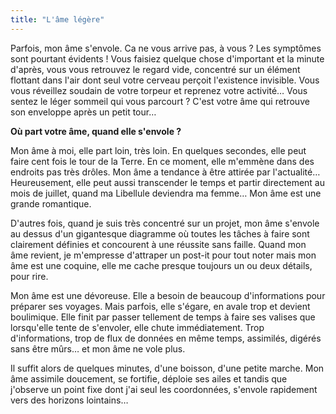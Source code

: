 ```yaml
---
title: "L'âme légère"
---
```


Parfois, mon âme s'envole. Ca ne vous arrive pas, à vous ? Les symptômes sont pourtant évidents ! Vous faisiez quelque chose d'important et la minute d'après, vous vous retrouvez le regard vide, concentré sur un élément flottant dans l'air dont seul votre cerveau perçoit l'existence invisible. Vous vous réveillez soudain de votre torpeur et reprenez votre activité… Vous sentez le léger sommeil qui vous parcourt ? C'est votre âme qui retrouve son enveloppe après un petit tour…

**Où part votre âme, quand elle s'envole ?**

Mon âme à moi, elle part loin, très loin. En quelques secondes, elle peut faire cent fois le tour de la Terre. En ce moment, elle m'emmène dans des endroits pas très drôles. Mon âme a tendance à être attirée par l'actualité… Heureusement, elle peut aussi transcender le temps et partir directement au mois de juillet, quand ma Libellule deviendra ma femme… Mon âme est une grande romantique.

D'autres fois, quand je suis très concentré sur un projet, mon âme s'envole au dessus d'un gigantesque diagramme où toutes les tâches à faire sont clairement définies et concourent à une réussite sans faille. Quand mon âme revient, je m'empresse d'attraper un post-it pour tout noter mais mon âme est une coquine, elle me cache presque toujours un ou deux détails, pour rire.

Mon âme est une dévoreuse. Elle a besoin de beaucoup d'informations pour préparer ses voyages. Mais parfois, elle s'égare, en avale trop et devient boulimique. Elle finit par passer tellement de temps à faire ses valises que lorsqu'elle tente de s'envoler, elle chute immédiatement. Trop d'informations, trop de flux de données en même temps, assimilés, digérés sans être mûrs… et mon âme ne vole plus.

Il suffit alors de quelques minutes, d'une boisson, d'une petite marche. Mon âme assimile doucement, se fortifie, déploie ses ailes et tandis que j'observe un point fixe dont j'ai seul les coordonnées, s'envole rapidement vers des horizons lointains…
